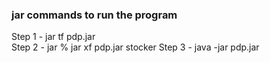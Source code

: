### jar commands to run the program
Step 1 - jar tf pdp.jar    
Step 2 - jar % jar xf pdp.jar stocker
Step 3 - java -jar pdp.jar   